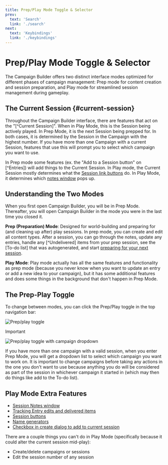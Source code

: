 ```yaml
---
title: Prep/Play Mode Toggle & Selector
prev: 
  text: 'Search'
  link: './search'
next: 
  text: 'Keybindings'
  link: './keybindings'
---
```


# Prep/Play Mode Toggle & Selector

The Campaign Builder offers two distinct interface modes optimized for different phases of campaign management: Prep mode for content creation and session preparation, and Play mode for streamlined session management during gameplay.

## The Current Session {#current-session}
Throughout the Campaign Builder interface, there are features that act on the "[^Current Session]".  When in Play Mode, this is the Session being actively played. In Prep Mode, it is the next Session being prepped for.  In both cases, it is determined by the Session in the Campaign with the highest number. If you have more than one Campaign with a current Session, features that use this will prompt you to select which campaign you want to use. 

In Prep mode some features (ex. the "Add to a Session button" on [^Entries]) will add things to the Current Session. In Play mode, the Current Session mostly determines what the [Session link buttons]() do. In Play Mode, it determines which [notes window](/reference/play-mode/session-notes-popup) pops up.  

## Understanding the Two Modes
When you first open Campaign Builder, you will be in Prep Mode.  Thereafter, you will open Campaign Builder in the mode you were in the last time you closed it.

**Prep (Preparation) Mode**: Designed for world-building and preparing for (and cleaning up after) play sessions.  In prep mode, you can create and edit all content types.  After a session, you can go through the notes, update any entries, handle any [^Undelivered] items from your prep session, see the [To-do list] that was autogenerated, and start [preparing for your next session](/guide/session-prep).

**Play Mode**: Play mode actually has all the same features and functionality as prep mode (because you never know when you want to update an entry or add a new idea to your campaign), but it has some additional features and does some things in the background that don't happen in Prep Mode.

## The Prep-Play Toggle
To change between modes, you can click the Prep/Play toggle in the top navigation bar:

![Prep/play toggle](/assets/images/prep-play-without-campaign.webp)

>[!IMPORTANT]
> ![Prep/play toggle with campaign dropdown](/assets/images/prep-play-with-campaign.webp)
>
> If you have more than one campaign with a valid session, when you enter Prep Mode, you will get a dropdown list to select which campaign you want to work on.  It is important to change campaigns before taking any actions in the one you don't want to use because anything you do will be considered as part of the session in whichever campaign it started in (which may then do things like add to the To-do list).  

## Play Mode Extra Features
- [Session Notes window](/reference/play-mode/session-notes-popup)
- [Tracking Entry edits and delivered items](/reference/campaign-mgt/content/campaign/todos)
- [Session buttons](/reference/play-mode/session-links)
- [Name generators](/reference/play-mode/name-generation)
- [Checkbox in create dialog to add to current session](/reference/world-building/create-entry#options)

There are a couple things you can't do in Play Mode (specifically because it could alter the current session mid-play):
* Create/delete campaigns or sessions
* Edit the session number of any session

